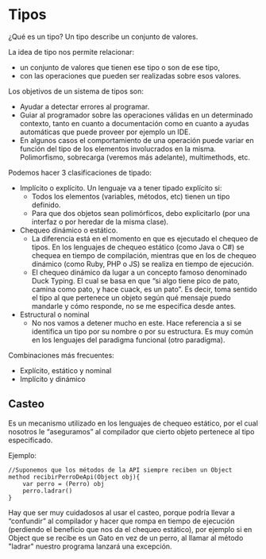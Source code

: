 # Tipos

¿Qué es un tipo? Un tipo describe un conjunto de valores.

La idea de tipo nos permite relacionar:

* un conjunto de valores que tienen ese tipo o son de ese tipo,
* con las operaciones que pueden ser realizadas sobre esos valores.

Los objetivos de un sistema de tipos son:

* Ayudar a detectar errores al programar.
* Guiar al programador sobre las operaciones válidas en un determinado contexto, tanto en cuanto a documentación como en cuanto a ayudas automáticas que puede proveer por ejemplo un IDE.
* En algunos casos el comportamiento de una operación puede variar en función del tipo de los elementos involucrados en la misma. Polimorfismo, sobrecarga \(veremos más adelante\), multimethods, etc.

Podemos hacer 3 clasificaciones de tipado:

* Implícito o explícito. Un lenguaje va a tener tipado explícito si:
  * Todos los elementos \(variables, métodos, etc\) tienen un tipo definido.
  * Para que dos objetos sean polimórficos, debo explicitarlo \(por una interfaz o por heredar de la misma clase\).
* Chequeo dinámico o estático.
  * La diferencia está en el momento en que es ejecutado el chequeo de tipos. En los lenguajes de chequeo estático \(como Java o C\#\) se chequea en tiempo de compilación, mientras que en los de chequeo dinámico \(como Ruby, PHP o JS\) se realiza en tiempo de ejecución.
  * El chequeo dinámico da lugar a un concepto famoso denominado Duck Typing. El cual se basa en que “si algo tiene pico de pato, camina como pato, y hace cuack, es un pato”. Es decir, toma sentido el tipo al que pertenece un objeto según qué mensaje puedo mandarle y cómo responde, no se me especifica desde antes.
* Estructural o nominal
  * No nos vamos a detener mucho en este. Hace referencia a si se identifica un tipo por su nombre o por su estructura. Es muy común en los lenguajes del paradigma funcional \(otro paradigma\).

Combinaciones más frecuentes:

* Explícito, estático y nominal
* Implícito y dinámico

## Casteo

Es un mecanismo utilizado en los lenguajes de chequeo estático, por el cual nosotros le “aseguramos” al compilador que cierto objeto pertenece al tipo especificado.

Ejemplo:

```text
//Suponemos que los métodos de la API siempre reciben un Object
method recibirPerroDeApi(Object obj){
    var perro = (Perro) obj
    perro.ladrar()
}
```

Hay que ser muy cuidadosos al usar el casteo, porque podría llevar a “confundir” al compilador y hacer que rompa en tiempo de ejecución \(perdiendo el beneficio que nos da el chequeo estático\), por ejemplo si en Object que se recibe es un Gato en vez de un perro, al llamar al método "ladrar" nuestro programa lanzará una excepción.

